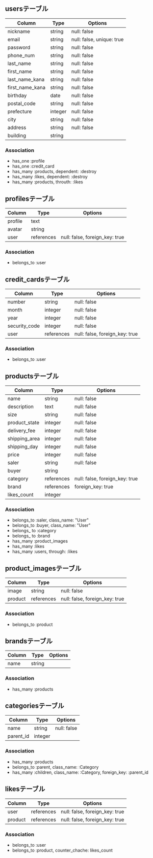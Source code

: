 ## usersテーブル

|Column|Type|Options|
|------|----|-------|
|nickname|string|null: false|
|email|string|null: false, unique: true|
|password|string|null: false|
|phone_num|string|null: false|
|last_name|string|null: false|
|first_name|string|null: false|
|last_name_kana|string|null: false|
|first_name_kana|string|null: false|
|birthday|date|null: false|
|postal_code|string|null: false|
|prefecture|integer|null: false|
|city|string|null: false|
|address|string|null: false|
|building|string||

### Association
- has_one :profile
- has_one :credit_card
- has_many :products, dependent: :destroy
- has_many :likes, dependent: :destroy
- has_many :products, throuth: :likes


## profilesテーブル

|Column|Type|Options|
|------|----|-------|
|profile|text||
|avatar|string||
|user|references|null: false, foreign_key: true|

### Association
- belongs_to :user


## credit_cardsテーブル

|Column|Type|Options|
|------|----|-------|
|number|string|null: false|
|month|integer|null: false|
|year|integer|null: false|
|security_code|integer|null: false|
|user|references|null: false, foreign_key: true|

### Association
- belongs_to :user

## productsテーブル

|Column|Type|Options|
|------|----|-------|
|name|string|null: false|
|description|text|null: false|
|size|string|null: false|
|product_state|integer|null: false|
|delivery_fee|integer|null: false|
|shipping_area|integer|null: false|
|shipping_day|integer|null: false|
|price|integer|null: false|
|saler|string|null: false|
|buyer|string||
|category|references|null: false, foreign_key: true|
|brand|references|foreign_key: true|
|likes_count|integer||

### Association
- belongs_to :saler, class_name: "User"
- belongs_to :buyer, class_name: "User"
- belongs_ to :category
- belongs_ to :brand
- has_many :product_images
- has_many :likes
- has_many :users, through: :likes

## product_imagesテーブル

|Column|Type|Options|
|------|----|-------|
|image|string|null: false|
|product|references|null: false, foreign_key: true|

### Association
- belongs_to :product

## brandsテーブル

|Column|Type|Options|
|------|----|-------|
|name|string||

### Association
- has_many :products

## categoriesテーブル

|Column|Type|Options|
|------|----|-------|
|name|string|null: false|
|parent_id|integer||

### Association
- has_many :products
- belongs_to :parent, class_name: :Category
- has_many :children, class_name: :Category, foreign_key: :parent_id

## likesテーブル

|Column|Type|Options|
|------|----|-------|
|user|references|null: false, foreign_key: true|
|product|references|null: false, foreign_key: true|

### Association
- belongs_to :user
- belongs_to :product, counter_chache: likes_count